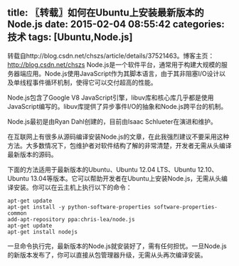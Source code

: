 title: 〖转载〗如何在Ubuntu上安装最新版本的Node.js
date: 2015-02-04 08:55:42
categories: 技术
tags: [Ubuntu,Node.js]
---
转载自http://blog.csdn.net/chszs/article/details/37521463。博客主页：http://blog.csdn.net/chszs
Node.js是一个软件平台，通常用于构建大规模的服务器端应用。Node.js使用JavaScript作为其脚本语言，由于其非阻塞I/O设计以及单线程事件循环机制，使得它可以交付超高的性能。
<!--more-->
Node.js包含了Google V8 JavaScript引擎，libuv库和核心库几乎都是使用JavaScript编写的。libuv库提供了异步事件I/O的抽象和Node.js跨平台的机制。

Node.js最初是由Ryan Dahl创建的，目前由Isaac Schlueter在演进和维护。

在互联网上有很多从源码编译安装Node.js的文章，在此我强烈建议不要采用这种方法。大多数情况下，包维护者对软件结构了解的非常清楚，开发者无需从头编译最新版本的源码。

下面的方法适用于最新版本的Ubuntu、Ubuntu 12.04 LTS、Ubuntu 12.10、Ubuntu 13.04等版本。它可以帮助开发者在Ubuntu上安装Node.js，无需从头编译安装。你可以在云主机上执行以下的命令：
~~~ shell
apt-get update  
apt-get install -y python-software-properties software-properties-common  
add-apt-repository ppa:chris-lea/node.js  
apt-get update  
apt-get install nodejs
~~~

一旦命令执行完，最新版本的Node.js就安装好了，需有任何担忧。一旦Node.js的新版本发布了，你可以直接从包管理器升级，无需从头再次编译安装。
